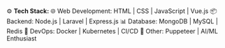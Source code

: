 ⚙️ **Tech Stack:**
🌐 Web Development: HTML | CSS | JavaScript | Vue.js
📦 Backend: Node.js | Laravel | Express.js
📊 Database: MongoDB | MySQL | Redis
🐳 DevOps: Docker | Kubernetes | CI/CD
🤖 Other: Puppeteer | AI/ML Enthusiast
